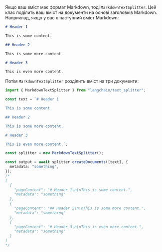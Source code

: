 
Якщо ваш вміст має формат Markdown, тоді `MarkdownTextSplitter`. Цей клас поділить ваш вміст на документи на основі заголовків Markdown. Наприклад, якщо у вас є наступний вміст Markdown:


```markdown
# Header 1

This is some content.

## Header 2

This is some more content.

# Header 3

This is even more content.
```

Потім `MarkdownTextSplitter` розділить вміст на три документи:


```typescript
import { MarkdownTextSplitter } from "langchain/text_splitter";

const text = `# Header 1

This is some content.

## Header 2

This is some more content.

# Header 3

This is even more content.`;

const splitter = new MarkdownTextSplitter();

const output = await splitter.createDocuments([text], {
  metadata: "something",
});
/*
[
  {
    "pageContent": "# Header 1\n\nThis is some content.",
    "metadata": "something"
  },
  {
    "pageContent": "## Header 2\n\nThis is some more content.",
    "metadata": "something"
  },
  {
    "pageContent": "# Header 3\n\nThis is even more content.",
    "metadata": "something"
  }
]
*/
```
